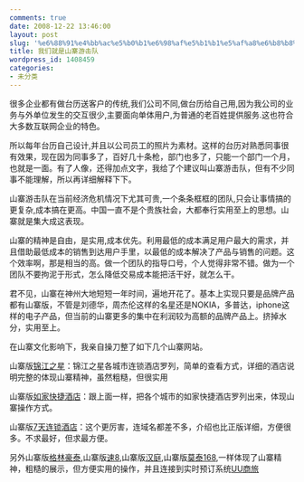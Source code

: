 ```yaml
---
comments: true
date: 2008-12-22 13:46:00
layout: post
slug: '%e6%88%91%e4%bb%ac%e5%b0%b1%e6%98%af%e5%b1%b1%e5%af%a8%e6%b8%b8%e5%87%bb%e9%98%9f'
title: 我们就是山寨游击队
wordpress_id: 1408459
categories:
- 未分类
---
```


很多企业都有做台历送客户的传统,我们公司不同,做台历给自己用,因为我公司的业务与外单位发生的交互很少,主要面向单体用户,为普通的老百姓提供服务.这也符合大多数互联网企业的特色。




所以每年台历自己设计,并且以公司员工的照片为素材。这样的台历对熟悉同事很有效果，现在因为同事多了，百好几十条枪，部门也多了，只能一个部门一个月，也就是一面。有了人像，还得加点文字，我给了个建议叫山寨游击队，但有不少同事不能理解，所以再详细解释下下。 




山寨游击队在当前经济危机情况下尤其可贵,一个条条框框的团队,只会让事情搞的更复杂,成本搞在更高。中国一直不是个贵族社会，大都奉行实用至上的思想。山寨就是集大成这表现。




山寨的精神是自由，是实用,成本优先。利用最低的成本满足用户最大的需求，并且借助最低成本的销售到达用户手里，以最低的成本解决了产品与销售的问题。这个效率啊，那是相当的高。做一个团队的指导口号，个人觉得非常不错。做为一个团队不要拘泥于形式，怎么降低交易成本能把活干好，就怎么干。




君不见，山寨在神州大地短短一年时间，遍地开花了。基本上实现只要是品牌产品都有山寨版，不管是刘德华，周杰伦这样的名星还是NOKIA，多普达，iphone这样的电子产品，但当前的山寨更多的集中在利润较为高额的品牌产品上。挤掉水分，实用至上。




在山寨文化影响下，我亲自操刀整了如下几个山寨网站。




山寨版[锦江之星](http://www.jinjianginnhotel.cn/)：锦江之星各城市连锁酒店罗列，简单的查看方式，详细的酒店说明完整的体现山寨精神，虽然粗糙，但很实用




山寨版[如家快捷酒店](http://www.homeexpresshotel.cn/)：跟上面一样，把各个城市的如家快捷酒店罗列出来，体现山寨操作方式。




山寨版[7天连锁酒店](http://www.7days-inns.cn/)：这个更厉害，连域名都差不多，介绍也比正版详细，方便很多。不求最好，但求最方便。




另外山寨版[格林豪泰](http://www.greentree-inn.cn/),山寨版[速8](http://www.super8inn.cn/),山寨版[汉庭](http://www.hantinginn.cn/),山寨版[莫泰168](http://www.motel168inn.cn/),一样体现了山寨精神，粗糙的展示，但方便实用的操作，并且连接到实时预订系统[UU商旅](http://trip.uucall.com/)
